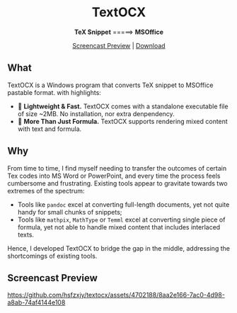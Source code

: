 <h1 align=center>TextOCX</h1>
<p align=center><b>TeX Snippet</b> =====&gt; <b>MSOffice</b></p>
<p align=center><a href="#screencast-preview">Screencast Preview</a> | <a href="https://github.com/hsfzxjy/textocx/releases">Download</a></p>

## What
TextOCX is a Windows program that converts TeX snippet to MSOffice pastable format. with highlights:
 - 🚀 **Lightweight & Fast.** TextOCX comes with a standalone executable file of size ~2MB. No installation, nor extra denpendency.
 - 📒 **More Than Just Formula.** TextOCX supports rendering mixed content with text and formula.

## Why

From time to time, I find myself needing to transfer the outcomes of certain Tex codes into MS Word or PowerPoint, and every time the process feels cumbersome and frustrating. Existing tools appear to gravitate towards two extremes of the spectrum:
 - Tools like `pandoc` excel at converting full-length documents, yet not quite handy for small chunks of snippets;
 - Tools like `mathpix`, `MathType` or `Temml` excel at converting single piece of formula, yet not able to handle mixed content that includes interlaced texts.

Hence, I developed TextOCX to bridge the gap in the middle, addressing the shortcomings of existing tools.

## Screencast Preview
https://github.com/hsfzxjy/textocx/assets/4702188/8aa2e166-7ac0-4d98-a8ab-74af4144e108


